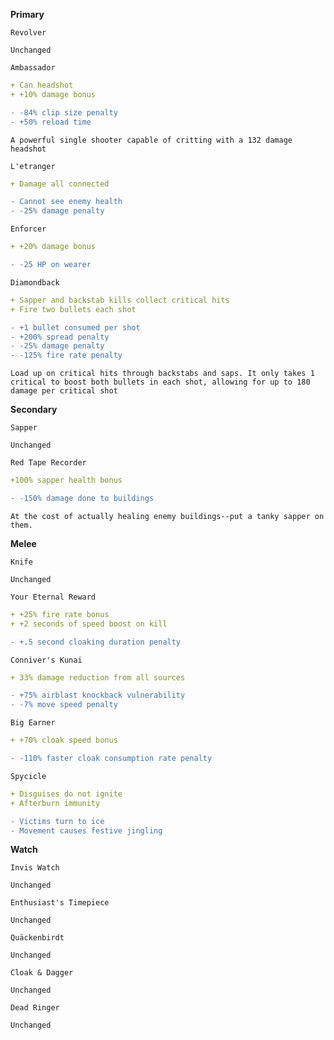 __**Primary**__


```fix
Revolver
```
```
Unchanged
```


```fix
Ambassador
```
```yaml
+ Can headshot
+ +10% damage bonus
```
```diff
- -84% clip size penalty
- +50% reload time
```
```
A powerful single shooter capable of critting with a 132 damage headshot
```


```fix
L'etranger
```
```yaml
+ Damage all connected
```
```diff
- Cannot see enemy health
- -25% damage penalty
```


```fix
Enforcer
```
```yaml
+ +20% damage bonus
```
```diff
- -25 HP on wearer
```


```fix
Diamondback
```
```yaml
+ Sapper and backstab kills collect critical hits
+ Fire two bullets each shot
```
```diff
- +1 bullet consumed per shot
- +200% spread penalty
- -25% damage penalty
- -125% fire rate penalty
```

```
Load up on critical hits through backstabs and saps. It only takes 1 critical to boost both bullets in each shot, allowing for up to 180 damage per critical shot
```




__**Secondary**__


```fix
Sapper
```
```
Unchanged
```


```fix
Red Tape Recorder
```
```yaml
+100% sapper health bonus
```
```diff
- -150% damage done to buildings
```
```
At the cost of actually healing enemy buildings--put a tanky sapper on them.
```


__**Melee**__


```fix
Knife
```
```
Unchanged
```


```fix
Your Eternal Reward
```
```yaml
+ +25% fire rate bonus
+ +2 seconds of speed boost on kill
```
```diff
- +.5 second cloaking duration penalty
```


```fix
Conniver's Kunai
```
```yaml
+ 33% damage reduction from all sources
```
```diff
- +75% airblast knockback vulnerability
- -7% move speed penalty
```


```fix
Big Earner
```
```yaml
+ +70% cloak speed bonus
```
```diff
- -110% faster cloak consumption rate penalty
```


```fix
Spycicle
```
```yaml
+ Disguises do not ignite
+ Afterburn immunity
```
```diff
- Victims turn to ice
- Movement causes festive jingling
```


__**Watch**__


```fix
Invis Watch
```
```
Unchanged
```


```fix
Enthusiast's Timepiece
```
```
Unchanged
```


```fix
Quäckenbirdt
```
```
Unchanged
```


```fix
Cloak & Dagger
```
```
Unchanged
```


```fix
Dead Ringer
```
```
Unchanged
```